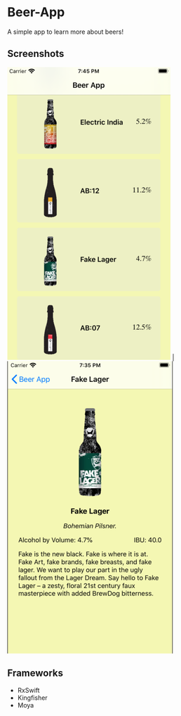 # Beer-App
A simple app to learn more about beers! 

## Screenshots
![](/s1.png)  |  ![](/s2.png) 

## Frameworks
* RxSwift
* Kingfisher
* Moya
